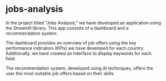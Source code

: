 # jobs-analysis

In the project titled "Jobs Analysis," we have developed an application using the Streamlit library. This app consists of a dashboard and a recommendation system:

The dashboard provides an overview of job offers using the key performance indicators (KPIs) we have developed for each country. Additionally, we have created an interface to display keywords for each field.

The recommendation system, developed using AI techniques, offers the user the most suitable job offers based on their skills.
